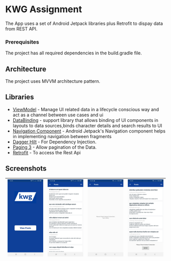 # KWG Assignment

The App uses a set of Android Jetpack libraries plus Retrofit to dispay data from REST API.

### Prerequisites

The project has all required dependencies in the build.gradle file.

## Architecture

The project uses MVVM architecture pattern.

## Libraries 

* [ViewModel](https://developer.android.com/topic/libraries/architecture/viewmodel/) - Manage UI related data in a lifecycle conscious way and act as a channel between use cases and ui
* [DataBinding](https://developer.android.com/topic/libraries/data-binding) - support library that allows binding of UI components in layouts to data sources,binds character details and search results to UI
* [Navigation Component](https://developer.android.com/guide/navigation/navigation-getting-started) - Android Jetpack's Navigation component helps in implementing
navigation between fragments
* [Dagger Hilt](https://developer.android.com/jetpack/androidx/releases/hilt) - For Dependency Injection.
* [Paging 3](https://developer.android.com/topic/libraries/architecture/paging/v3-overview?hl=in) - Allow pagination of the Data.
* [Retrofit](https://square.github.io/retrofit/) - To access the Rest Api

## Screenshots
|<img src="screenshots/home.jpg" width=200/>|<img src="screenshots/posts.jpg" width=200/>|<img src="screenshots/error.jpg" width=200/>|<img src="screenshots/list_error.jpg" width=200/>|
|:----:|:----:|:----:|:----:|
